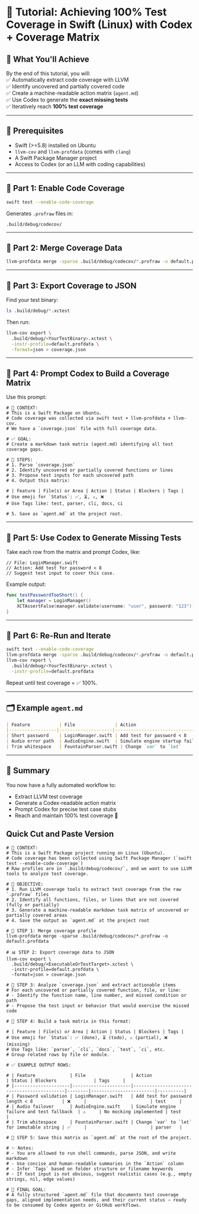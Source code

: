 # 🧪 Tutorial: Achieving 100% Test Coverage in Swift (Linux) with Codex + Coverage Matrix

## 📌 What You'll Achieve

By the end of this tutorial, you will:  
✅ Automatically extract code coverage with LLVM  
✅ Identify uncovered and partially covered code  
✅ Create a machine-readable action matrix (`agent.md`)  
✅ Use Codex to generate the **exact missing tests**  
✅ Iteratively reach **100% test coverage**

---

## 🧰 Prerequisites

- Swift (>=5.8) installed on Ubuntu
- `llvm-cov` and `llvm-profdata` (comes with `clang`)
- A Swift Package Manager project
- Access to Codex (or an LLM with coding capabilities)

---

## 🧭 Part 1: Enable Code Coverage

```bash
swift test --enable-code-coverage
```

Generates `.profraw` files in:

```
.build/debug/codecov/
```

---

## 🧭 Part 2: Merge Coverage Data

```bash
llvm-profdata merge -sparse .build/debug/codecov/*.profraw -o default.profdata
```

---

## 🧭 Part 3: Export Coverage to JSON

Find your test binary:

```bash
ls .build/debug/*.xctest
```

Then run:

```bash
llvm-cov export \
  .build/debug/<YourTestBinary>.xctest \
  -instr-profile=default.profdata \
  -format=json > coverage.json
```

---

## 🧭 Part 4: Prompt Codex to Build a Coverage Matrix

Use this prompt:

```
# 🧠 CONTEXT:
# This is a Swift Package on Ubuntu.
# Code coverage was collected via swift test + llvm-profdata + llvm-cov.
# We have a `coverage.json` file with full coverage data.

# ✅ GOAL:
# Create a markdown task matrix (agent.md) identifying all test coverage gaps.

# 🧪 STEPS:
# 1. Parse `coverage.json`
# 2. Identify uncovered or partially covered functions or lines
# 3. Propose test inputs for each uncovered path
# 4. Output this matrix:

# | Feature | File(s) or Area | Action | Status | Blockers | Tags |
# Use emoji for `Status`: ✅, ⏳, ⚠️, ❌
# Use Tags like: test, parser, cli, docs, ci

# 5. Save as `agent.md` at the project root.
```

---

## 🧭 Part 5: Use Codex to Generate Missing Tests

Take each row from the matrix and prompt Codex, like:

```
// File: LoginManager.swift
// Action: Add test for password < 8
// Suggest test input to cover this case.
```

Example output:

```swift
func testPasswordTooShort() {
    let manager = LoginManager()
    XCTAssertFalse(manager.validate(username: "user", password: "123"))
}
```

---

## 🧭 Part 6: Re-Run and Iterate

```bash
swift test --enable-code-coverage
llvm-profdata merge -sparse .build/debug/codecov/*.profraw -o default.profdata
llvm-cov report \
  .build/debug/<YourTestBinary>.xctest \
  -instr-profile=default.profdata
```

Repeat until test coverage = ✅ 100%.

---

## 🗂 Example `agent.md`

```markdown
| Feature           | File               | Action                              | Status | Blockers              | Tags   |
|------------------|--------------------|-------------------------------------|--------|------------------------|--------|
| Short password    | LoginManager.swift | Add test for password < 8           | ✅     |                        | test   |
| Audio error path  | AudioEngine.swift  | Simulate engine startup failure     | ⚠️     | Mock engine unavailable| test   |
| Trim whitespace   | FountainParser.swift | Change `var` to `let`               | ✅     |                        | parser |
```

---

## 🎯 Summary

You now have a fully automated workflow to:  
- Extract LLVM test coverage  
- Generate a Codex-readable action matrix  
- Prompt Codex for precise test case stubs  
- Reach and maintain 100% test coverage 🎯

## Quick Cut and Paste Version

```
# 🧠 CONTEXT:
# This is a Swift Package project running on Linux (Ubuntu).
# Code coverage has been collected using Swift Package Manager (`swift test --enable-code-coverage`)
# Raw profiles are in `.build/debug/codecov/`, and we want to use LLVM tools to analyze test coverage.

# 🧰 OBJECTIVE:
# 1. Run LLVM coverage tools to extract test coverage from the raw `.profraw` files
# 2. Identify all functions, files, or lines that are not covered (fully or partially)
# 3. Generate a machine-readable markdown task matrix of uncovered or partially covered areas
# 4. Save the output as `agent.md` at the project root

# 🧪 STEP 1: Merge coverage profile
llvm-profdata merge -sparse .build/debug/codecov/*.profraw -o default.profdata

# 📊 STEP 2: Export coverage data to JSON
llvm-cov export \
  .build/debug/<ExecutableOrTestTarget>.xctest \
  -instr-profile=default.profdata \
  -format=json > coverage.json

# 📌 STEP 3: Analyze `coverage.json` and extract actionable items
# For each uncovered or partially covered function, file, or line:
# - Identify the function name, line number, and missed condition or path
# - Propose the test input or behavior that would exercise the missed code

# 🔧 STEP 4: Build a task matrix in this format:

# | Feature | File(s) or Area | Action | Status | Blockers | Tags |
# Use emoji for `Status`: ✅ (done), ⏳ (todo), ⚠️ (partial), ❌ (missing)
# Use Tags like: `parser`, `cli`, `docs`, `test`, `ci`, etc.
# Group related rows by file or module.

# ✅ EXAMPLE OUTPUT ROWS:

# | Feature             | File                 | Action                                     | Status | Blockers              | Tags     |
# |---------------------|----------------------|--------------------------------------------|--------|------------------------|----------|
# | Password validation | LoginManager.swift   | Add test for password length < 8           | ❌     |                        | test     |
# | Audio failover      | AudioEngine.swift    | Simulate engine failure and test fallback  | ⚠️     | No mocking implemented | test     |
# | Trim whitespace     | FountainParser.swift | Change `var` to `let` for immutable string | ✅     |                        | parser   |

# 📝 STEP 5: Save this matrix as `agent.md` at the root of the project.

# ✨ Notes:
# - You are allowed to run shell commands, parse JSON, and write markdown
# - Use concise and human-readable summaries in the `Action` column
# - Infer `Tags` based on folder structure or filename keywords
# - If test input is not obvious, suggest realistic cases (e.g., empty strings, nil, edge values)

# 🎯 FINAL GOAL:
# A fully structured `agent.md` file that documents test coverage gaps, aligned implementation needs, and their current status — ready to be consumed by Codex agents or GitHub workflows.
```
